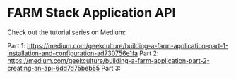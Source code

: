 # FARM Stack Application API

Check out the tutorial series on Medium:

Part 1: https://medium.com/geekculture/building-a-farm-application-part-1-installation-and-configuration-ad730756e1fa
Part 2: https://medium.com/geekculture/building-a-farm-application-part-2-creating-an-api-6dd7d75beb55
Part 3:
